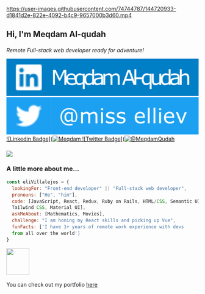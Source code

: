 https://user-images.githubusercontent.com/74744787/144720933-d1841d2e-822e-4092-b4c9-9657000b3d60.mp4

<h2>Hi, I'm Meqdam Al-qudah </a></p> </h2>


<p><em>Remote Full-stack web developer ready for adventure!</em></a></p></p>

<a href = "https://www.linkedin.com/in/meqdam-al-qudah-7514a21b5"><img src = "Meqdam.PNG"></a>
<a href = "https://twitter.com/MeqdamQudah"><img src = "@MeqdamQudah.PNG"></a>
[![Linkedin Badge](![Meqdam](https://user-images.githubusercontent.com/74744787/144721401-603d4671-eec7-4b33-8d23-9a942a219312.png)
](https://www.linkedin.com/in/meqdam-al-qudah-7514a21b5)
[![Twitter Badge](![@MeqdamQudah](https://user-images.githubusercontent.com/74744787/144721577-f344d3f8-ef46-41da-a5e5-88cfd46a19d0.png)
](https://twitter.com/MeqdamQudah)
### <img src="https://media2.giphy.com/media/ln7z2eWriiQAllfVcn/giphy.gif?cid=790b76116ec80f6dc86bd2625f7e9f84186c0a419138cafe&rid=giphy.gif&ct=s" width="60" ><p><a href="https://giphy.com/stickers/devrock-javascript-edr-escueladevrock-ln7z2eWriiQAllfVcn"></a></p> A little more about me...  

```javascript
const eliVillalejos = {
  lookingFor: "Front-end developer" || "Full-stack web developer",
  pronouns: ["He", "him"],
  code: [JavaScript, React, Redux, Ruby on Rails, HTML/CSS, Semantic UI, Bootstrap, 
  Tailwind CSS, Material UI],
  askMeAbout: [Mathematics, Movies],
  challenge: "I am honing my React skills and picking up Vue",
  funFacts: ['I have 1+ years of remote work experience with devs 
  from all over the world']
}
```
 <img src="https://media2.giphy.com/media/QssGEmpkyEOhBCb7e1/giphy.gif?cid=ecf05e47pkkpxlegs44r1fbegu74ltscfjtpltyxb5in7i29&rid=giphy.gif&ct=s" width="60" height ="70">
 
<p>You can check out my portfolio <a href="https://meqdamalqudah.github.io/Portfolio-setup-and-mobile-version-skeleton/">here</a></p>
<!--
**MeqdamAlqudah/MeqdamAlqudah** is a ✨ _special_ ✨ repository because its `README.md` (this file) appears on your GitHub profile.

Here are some ideas to get you started:

- 🔭 I’m currently at Microverse
- 👯 I’m looking to collaborate on Github
- 💬 Ask me about JavaScript
- 😄 Pronouns: He,him
-->

### Project Links
-Conference-page : https://meqdamalqudah.github.io/Conference-page-project/
-To Do List: https://github.com/MeqdamAlqudah/To-Do-List
-Awesome books: https://github.com/MeqdamAlqudah/Awesome-books
